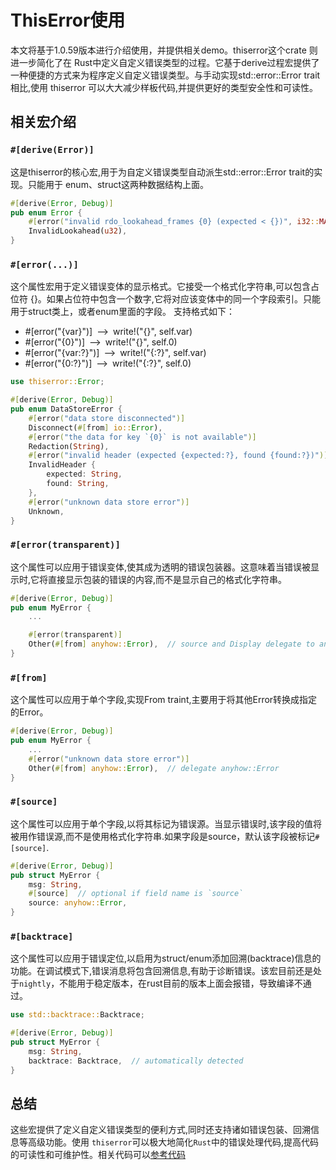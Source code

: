 # ThisError使用
本文将基于1.0.59版本进行介绍使用，并提供相关demo。thiserror这个crate 则进一步简化了在 Rust中定义自定义错误类型的过程。它基于derive过程宏提供了一种便捷的方式来为程序定义自定义错误类型。与手动实现std::error::Error trait 相比,使用 thiserror 可以大大减少样板代码,并提供更好的类型安全性和可读性。
## 相关宏介绍
### `#[derive(Error)]`
这是thiserror的核心宏,用于为自定义错误类型自动派生std::error::Error trait的实现。只能用于
enum、struct这两种数据结构上面。
```rust
#[derive(Error, Debug)]
pub enum Error {
    #[error("invalid rdo_lookahead_frames {0} (expected < {})", i32::MAX)]
    InvalidLookahead(u32),
}
```
### `#[error(...)]`
这个属性宏用于定义错误变体的显示格式。它接受一个格式化字符串,可以包含占位符 {}。如果占位符中包含一个数字,它将对应该变体中的同一个字段索引。只能用于struct类上，或者enum里面的字段。
支持格式如下：
- #[error("{var}")] ⟶ write!("{}", self.var)
- #[error("{0}")] ⟶ write!("{}", self.0)
- #[error("{var:?}")] ⟶ write!("{:?}", self.var)
- #[error("{0:?}")] ⟶ write!("{:?}", self.0)
```rust
use thiserror::Error;

#[derive(Error, Debug)]
pub enum DataStoreError {
    #[error("data store disconnected")]
    Disconnect(#[from] io::Error),
    #[error("the data for key `{0}` is not available")]
    Redaction(String),
    #[error("invalid header (expected {expected:?}, found {found:?})")]
    InvalidHeader {
        expected: String,
        found: String,
    },
    #[error("unknown data store error")]
    Unknown,
}
```
### `#[error(transparent)]`
这个属性可以应用于错误变体,使其成为透明的错误包装器。这意味着当错误被显示时,它将直接显示包装的错误的内容,而不是显示自己的格式化字符串。
```rust
#[derive(Error, Debug)]
pub enum MyError {
    ...

    #[error(transparent)]
    Other(#[from] anyhow::Error),  // source and Display delegate to anyhow::Error
}
```
### `#[from]`
这个属性可以应用于单个字段,实现From traint,主要用于将其他Error转换成指定的Error。
```rust
#[derive(Error, Debug)]
pub enum MyError {
    ...
    #[error("unknown data store error")]
    Other(#[from] anyhow::Error),  // delegate anyhow::Error
}
```
### `#[source]`
这个属性可以应用于单个字段,以将其标记为错误源。当显示错误时,该字段的值将被用作错误源,而不是使用格式化字符串.如果字段是source，默认该字段被标记`#[source]`.
```rust
#[derive(Error, Debug)]
pub struct MyError {
    msg: String,
    #[source]  // optional if field name is `source`
    source: anyhow::Error,
}
```
### `#[backtrace]`
这个属性可以应用于错误定位,以启用为struct/enum添加回溯(backtrace)信息的功能。在调试模式下,错误消息将包含回溯信息,有助于诊断错误。该宏目前还是处于`nightly`，不能用于稳定版本，在rust目前的版本上面会报错，导致编译不通过。
```rust
use std::backtrace::Backtrace;

#[derive(Error, Debug)]
pub struct MyError {
    msg: String,
    backtrace: Backtrace,  // automatically detected
}
````
## 总结
这些宏提供了定义自定义错误类型的便利方式,同时还支持诸如错误包装、回溯信息等高级功能。使用 `thiserror`可以极大地简化`Rust`中的错误处理代码,提高代码的可读性和可维护性。相关代码可以[参考代码](https://github.com/bearBoy80/rust-crates-demo/tree/main/thiserror-demo)